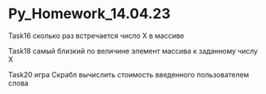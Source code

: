 # Py_Homework_14.04.23

Task16 сколько раз встречается число X в массиве

Task18 самый близкий по величине элемент массива к заданному числу X

Task20  игра Скрабл вычислить стоимость введенного пользователем слова
